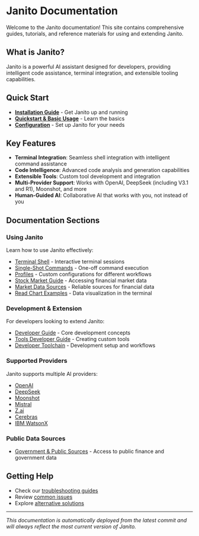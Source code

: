 # Janito Documentation

Welcome to the Janito documentation! This site contains comprehensive guides, tutorials, and reference materials for using and extending Janito.

## What is Janito?

Janito is a powerful AI assistant designed for developers, providing intelligent code assistance, terminal integration, and extensible tooling capabilities.

## Quick Start

- [**Installation Guide**](guides/installation.md) - Get Janito up and running
- [**Quickstart & Basic Usage**](guides/using.md) - Learn the basics
- [**Configuration**](guides/configuration.md) - Set up Janito for your needs

## Key Features

- **Terminal Integration**: Seamless shell integration with intelligent command assistance
- **Code Intelligence**: Advanced code analysis and generation capabilities
- **Extensible Tools**: Custom tool development and integration
- **Multi-Provider Support**: Works with OpenAI, DeepSeek (including V3.1 and R1), Moonshot, and more
- **Human-Guided AI**: Collaborative AI that works with you, not instead of you

## Documentation Sections

### Using Janito

Learn how to use Janito effectively:

- [Terminal Shell](guides/terminal-shell.md) - Interactive terminal sessions
- [Single-Shot Commands](guides/single-shot-terminal.md) - One-off command execution
- [Profiles](guides/profiles.md) - Custom configurations for different workflows
- [Stock Market Guide](guides/stock-market-guide.md) - Accessing financial market data
- [Market Data Sources](guides/market-data-sources.md) - Reliable sources for financial data
- [Read Chart Examples](guides/read-chart-examples.md) - Data visualization in the terminal

### Development & Extension

For developers looking to extend Janito:

- [Developer Guide](guides/developing.md) - Core development concepts
- [Tools Developer Guide](guides/tools-developer-guide.md) - Creating custom tools
- [Developer Toolchain](meta/developer-toolchain.md) - Development setup and workflows

### Supported Providers

Janito supports multiple AI providers:

- [OpenAI](openai-setup.md)
- [DeepSeek](deepseek-setup.md)
- [Moonshot](moonshot-setup.md)
- [Mistral](mistral-setup.md)
- [Z.ai](z-ai-setup.md)
- [Cerebras](cerebras-setup.md)
- [IBM WatsonX](ibm-setup.md)

### Public Data Sources

- [Government & Public Sources](public-sources.md) - Access to public finance and government data

## Getting Help

- Check our [troubleshooting guides](guides/configuration.md)
- Review [common issues](guides/using.md)
- Explore [alternative solutions](alternatives.md)

---

*This documentation is automatically deployed from the latest commit and will always reflect the most current version of Janito.*